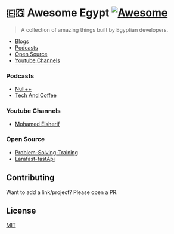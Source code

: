 # 🇪🇬 Awesome Egypt [![Awesome](https://awesome.re/badge.svg)](https://awesome.re)

> A collection of amazing things built by Egyptian developers. 

- [Blogs](#blogs)
- [Podcasts](#podcasts)
- [Open Source](#open-source) 
- [Youtube Channels](#youtube)


<a name="podcasts"></a>
### Podcasts
* [Null++](https://nullplus.plus)
* [Tech And Coffee](https://open.spotify.com/show/2qCPRIhCUQt9cb37mV7mgk)

<a name="youtube"></a>
### Youtube Channels
* [Mohamed Elsherif](https://www.youtube.com/user/bashmohandes)

<a name="youtube"></a>
### Open Source
* [Problem-Solving-Training](https://github.com/cs-MohamedAyman/Problem-Solving-Training)
* [Larafast-fastApi](https://github.com/Mahmoud-Italy/Larafast-fastApi)

## Contributing

Want to add a link/project? Please open a PR. 

## License

[MIT](/license)
